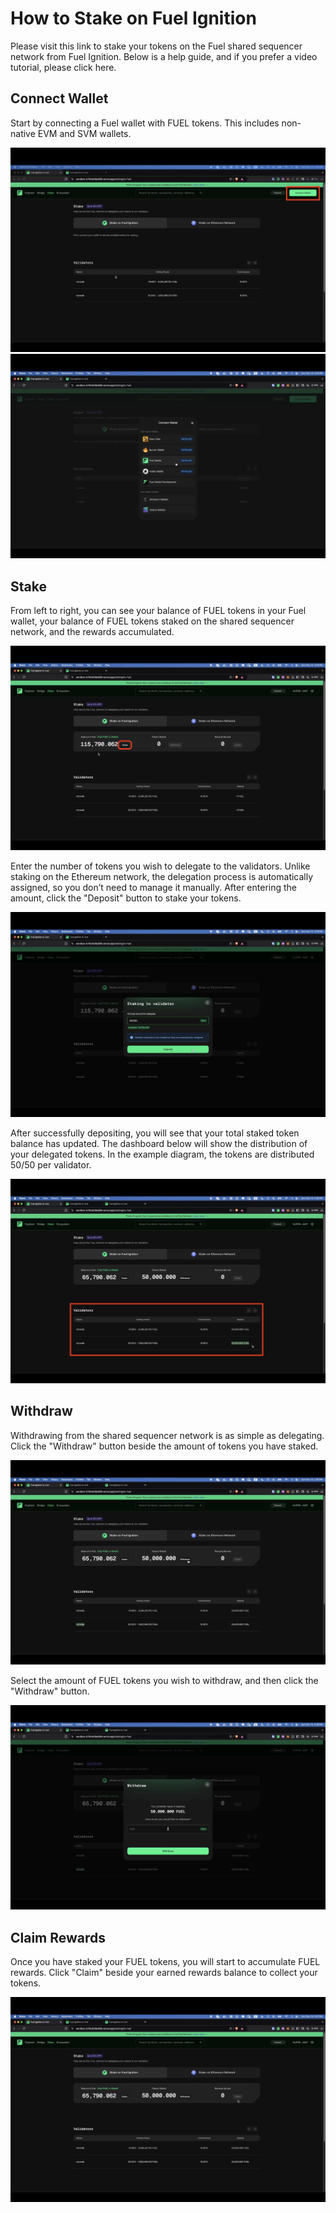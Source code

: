 # How to Stake on Fuel Ignition

<!-- TODO: add link -->

Please visit this link to stake your tokens on the Fuel shared sequencer network from Fuel Ignition. Below is a help guide, and if you prefer a video tutorial, please click here.

## Connect Wallet

Start by connecting a Fuel wallet with FUEL tokens. This includes non-native EVM and SVM wallets.

![Connect EVM Wallet](../../assets/how-to-stake-fuel-ignition/1-connect-wallet.png)  
![Connect EVM Wallet 1.5](../../assets/how-to-stake-fuel-ignition/1.5-connect-wallet.png)

## Stake

From left to right, you can see your balance of FUEL tokens in your Fuel wallet, your balance of FUEL tokens staked on the shared sequencer network, and the rewards accumulated.

![Stake Tokens](../../assets/how-to-stake-fuel-ignition/2-stake-token.png)

Enter the number of tokens you wish to delegate to the validators. Unlike staking on the Ethereum network, the delegation process is automatically assigned, so you don’t need to manage it manually. After entering the amount, click the "Deposit" button to stake your tokens.

![Stake Tokens](../../assets/how-to-stake-fuel-ignition/3-stake-token-pt2.png)

After successfully depositing, you will see that your total staked token balance has updated. The dashboard below will show the distribution of your delegated tokens. In the example diagram, the tokens are distributed 50/50 per validator.

![Validator Distribution](../../assets/how-to-stake-fuel-ignition/4-validator-distribution.png)

## Withdraw

Withdrawing from the shared sequencer network is as simple as delegating. Click the "Withdraw" button beside the amount of tokens you have staked.

![Withdrawal](../../assets/how-to-stake-fuel-ignition/5-withdrawal.png)

Select the amount of FUEL tokens you wish to withdraw, and then click the "Withdraw" button.

![Withdrawal Pt2](../../assets/how-to-stake-fuel-ignition/6-withdrawal-pt2.png)

## Claim Rewards

Once you have staked your FUEL tokens, you will start to accumulate FUEL rewards. Click "Claim" beside your earned rewards balance to collect your tokens.

![Claim Rewards](../../assets/how-to-stake-fuel-ignition/7-claim-rewards.png)
